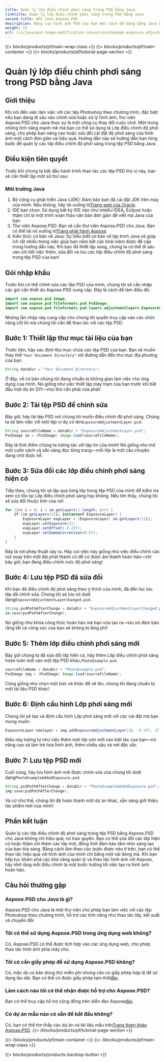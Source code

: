 ```yaml
---
title: Quản lý lớp điều chỉnh phơi sáng trong PSD bằng Java
linktitle: Quản lý lớp điều chỉnh phơi sáng trong PSD bằng Java
second_title: API Java Aspose.PSD
description: Nâng cao hình ảnh PSD của bạn một cách dễ dàng bằng Java bằng cách sử dụng Aspose.PSD. Làm theo hướng dẫn này để quản lý các lớp điều chỉnh độ phơi sáng theo từng bước.
weight: 23
url: /vi/java/psd-image-modification-conversion/manage-exposure-adjustment-layer-psd/
---
```


{{< blocks/products/pf/main-wrap-class >}}
{{< blocks/products/pf/main-container >}}
{{< blocks/products/pf/tutorial-page-section >}}

# Quản lý lớp điều chỉnh phơi sáng trong PSD bằng Java

## Giới thiệu
Khi nói đến việc làm việc với các tệp Photoshop theo chương trình, đặc biệt nếu bạn đang đi sâu vào chỉnh sửa hoặc xử lý hình ảnh, thư viện Aspose.PSD cho Java thực sự là một công cụ thay đổi cuộc chơi. Một trong những tính năng mạnh mẽ mà bạn có thể sử dụng là Lớp điều chỉnh độ phơi sáng, cho phép bạn nâng cao hoặc sửa đổi cài đặt độ phơi sáng của hình ảnh một cách đơn giản và hiệu quả. Hướng dẫn này sẽ hướng dẫn bạn từng bước để quản lý các lớp điều chỉnh độ phơi sáng trong tệp PSD bằng Java.
## Điều kiện tiên quyết
Trước khi chúng ta bắt đầu hành trình thao tác các tệp PSD thú vị này, bạn sẽ cần thiết lập một số thứ sau:
### Môi trường Java
1.  Bộ công cụ phát triển Java (JDK): Đảm bảo bạn đã cài đặt JDK trên máy của mình. Nếu không, hãy tải xuống từ[Trang web của Oracle](https://www.oracle.com/java/technologies/javase-jdk11-downloads.html).
2. IDE bạn chọn: Sử dụng bất kỳ IDE nào như IntelliJ IDEA, Eclipse hoặc thậm chí là một trình soạn thảo văn bản đơn giản để viết mã Java của bạn.
3.  Thư viện Aspose.PSD: Bạn sẽ cần thư viện Aspose.PSD cho Java. Bạn có thể tải nó xuống từ[Trang phát hành Aspose](https://releases.aspose.com/psd/java/).
4. Kiến thức cơ bản về Java: Sự hiểu biết cơ bản về lập trình Java sẽ giúp ích rất nhiều trong việc giúp bạn nắm bắt các khái niệm được đề cập trong hướng dẫn này.
Khi bạn đã thiết lập xong, chúng ta có thể đi sâu vào chi tiết việc thêm, sửa đổi và lưu các lớp điều chỉnh độ phơi sáng trong tệp PSD của bạn!
## Gói nhập khẩu
Trước khi có thể chỉnh sửa các tệp PSD của mình, chúng tôi sẽ cần nhập các gói cần thiết do Aspose.PSD cung cấp. Đây là cách để làm điều đó:
```java
import com.aspose.psd.Image;
import com.aspose.psd.fileformats.psd.PsdImage;
import com.aspose.psd.fileformats.psd.layers.adjustmentlayers.ExposureLayer;
```
Những lần nhập này cung cấp cho chúng tôi quyền truy cập vào các chức năng cốt lõi mà chúng tôi cần để thao tác với các tệp PSD.
## Bước 1: Thiết lập thư mục tài liệu của bạn
 Trước tiên, hãy xác định thư mục chứa các tệp PSD của bạn. Bạn sẽ muốn thay thế`"Your Document Directory"` với đường dẫn đến thư mục địa phương của bạn.
```java
String dataDir = "Your Document Directory";
```
Ở đây, về cơ bản chúng tôi đang chuẩn bị không gian làm việc cho ứng dụng của mình. Nó giống như việc thiết lập máy trạm của bạn trước khi bắt đầu một dự án DIY—mọi thứ cần phải vừa phải!
## Bước 2: Tải tệp PSD để chỉnh sửa
Bây giờ, hãy tải tệp PSD nơi chúng tôi muốn điều chỉnh độ phơi sáng. Chúng ta sẽ làm việc với một tệp ví dụ có tên`ExposureAdjustmentLayer.psd`. 
```java
String sourceFileName = dataDir + "ExposureAdjustmentLayer.psd";
PsdImage im = (PsdImage) Image.load(sourceFileName);
```
Đây là thời điểm chúng ta tương tác với tập tin của mình! Nó giống như mở một cuốn sách và sẵn sàng đọc từng trang—mỗi lớp là một câu chuyện đang chờ được kể.
## Bước 3: Sửa đổi các lớp điều chỉnh phơi sáng hiện có
Tiếp theo, chúng tôi sẽ lặp qua từng lớp trong tệp PSD của mình để kiểm tra xem có tồn tại Lớp điều chỉnh phơi sáng hay không. Nếu tìm thấy, chúng tôi sẽ sửa đổi thuộc tính của nó!
```java
for (int i = 0; i < im.getLayers().length; i++) {
    if (im.getLayers()[i] instanceof ExposureLayer) {
        ExposureLayer expLayer = (ExposureLayer) im.getLayers()[i];
        expLayer.setExposure(2);
        expLayer.setOffset(-0.25f);
        expLayer.setGammaCorrection(0.5f);
    }
}
```
Đây là nơi phép thuật xảy ra. Hãy coi việc này giống như việc điều chỉnh các nút xoay trên một đài phát thanh cũ để có được âm thanh hoàn hảo—chỉ bây giờ, bạn đang điều chỉnh mức độ phơi sáng!
## Bước 4: Lưu tệp PSD đã sửa đổi
 Khi bạn đã điều chỉnh độ phơi sáng theo ý thích của mình, đã đến lúc lưu tệp đã chỉnh sửa. Chúng tôi sẽ lưu nó dưới dạng`ExposureAdjustmentLayerChanged.psd`.
```java
String psdPathAfterChange = dataDir + "ExposureAdjustmentLayerChanged.psd";
im.save(psdPathAfterChange);
```
Nó giống như khóa công thức hoàn hảo mà bạn vừa tạo ra—lưu nó đảm bảo rằng tất cả công sức của bạn sẽ không bị lãng phí!
## Bước 5: Thêm lớp điều chỉnh phơi sáng mới
Bây giờ chúng ta đã sửa đổi lớp hiện có, hãy thêm Lớp điều chỉnh phơi sáng hoàn toàn mới vào một tệp PSD khác,`PhotoExample.psd`. 
```java
sourceFileName = dataDir + "PhotoExample.psd";
PsdImage img = (PsdImage) Image.load(sourceFileName);
```
Cũng giống như chọn một bức vẽ khác để vẽ lên, chúng tôi đang chuẩn bị một tài liệu PSD khác!
## Bước 6: Định cấu hình Lớp phơi sáng mới
Chúng tôi sẽ tạo và định cấu hình Lớp phơi sáng mới với các cài đặt mà bạn mong muốn.
```java
ExposureLayer newlayer = img.addExposureAdjustmentLayer(10, -0.25f, 2f);
```
Điều này tương tự như việc thêm một lớp sơn mới vào kiệt tác của bạn—nó nâng cao và làm trẻ hóa hình ảnh, thêm chiều sâu và nét đặc sắc.
## Bước 7: Lưu tệp PSD mới
 Cuối cùng, hãy lưu hình ảnh mới được chỉnh sửa của chúng tôi dưới dạng`PhotoExampleAddedExposure.psd`.
```java
String psdPathAfterChange = dataDir + "PhotoExampleAddedExposure.psd";
img.save(psdPathAfterChange);
```
Và cứ như thế, chúng tôi đã hoàn thành một dự án khác, sẵn sàng giới thiệu tác phẩm mới của mình!
## Phần kết luận
Quản lý các lớp điều chỉnh độ phơi sáng trong tệp PSD bằng Aspose.PSD cho Java không chỉ hiệu quả; nó trao quyền. Bạn có thể sửa đổi các lớp hiện có hoặc thậm chí thêm các lớp mới, đồng thời đảm bảo tầm nhìn sáng tạo của bạn tỏa sáng. Bằng cách làm theo các bước được nêu ở trên, bạn có thể thao tác hiệu quả với hình ảnh của mình chỉ bằng một vài dòng mã.
Khi bạn tiếp tục khám phá các khả năng quản lý và thao tác hình ảnh với Aspose, hãy nhớ rằng mỗi điều chỉnh là một bước hướng tới việc tạo ra hình ảnh hoàn hảo.
## Câu hỏi thường gặp
### Aspose.PSD cho Java là gì?
Aspose.PSD cho Java là một thư viện cho phép bạn làm việc với các tệp Photoshop theo chương trình, hỗ trợ các tính năng như thao tác lớp, kết xuất và chuyển đổi.
### Tôi có thể sử dụng Aspose.PSD trong ứng dụng web không?
Có, Aspose.PSD có thể được tích hợp vào các ứng dụng web, cho phép thao tác hình ảnh phía máy chủ.
### Tôi có cần giấy phép để sử dụng Aspose.PSD không?
 Có, mặc dù có bản dùng thử miễn phí nhưng cần có giấy phép hợp lệ để sử dụng lâu dài. Bạn có thể có được giấy phép tạm thời[đây](https://purchase.aspose.com/temporary-license/).
### Làm cách nào tôi có thể nhận được hỗ trợ cho Aspose.PSD?
 Bạn có thể truy cập hỗ trợ cộng đồng trên diễn đàn Aspose[đây](https://forum.aspose.com/c/psd/34).
### Có dự án mẫu nào có sẵn để bắt đầu không?
 Có, bạn có thể tìm thấy các dự án và tài liệu mẫu trên[Trang tham khảo Aspose.PSD](https://reference.aspose.com/psd/java/).
{{< /blocks/products/pf/tutorial-page-section >}}

{{< /blocks/products/pf/main-container >}}
{{< /blocks/products/pf/main-wrap-class >}}

{{< blocks/products/products-backtop-button >}}
